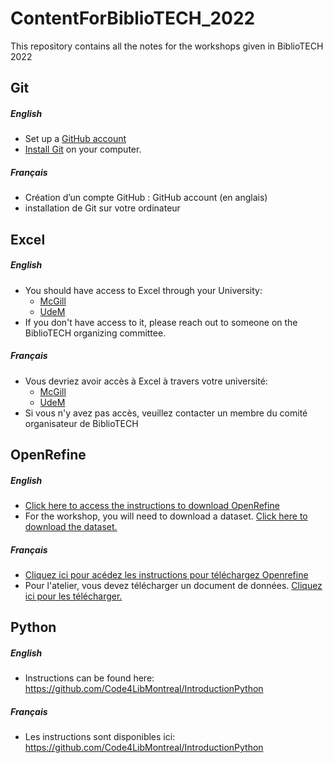 # ContentForBiblioTECH_2022
This repository contains all the notes for the workshops given in BiblioTECH 2022

## Git
##### English
* Set up a [GitHub account](https://github.com/)
*	[Install Git](https://docs.github.com/en/get-started/quickstart/set-up-git) on your computer.
##### Français
*	Création d’un compte GitHub : GitHub account (en anglais)
*	installation de Git sur votre ordinateur


## Excel
##### English
* You should have access to Excel through your University:
  * [McGill](https://www.mcgill.ca/it/o365)
  * [UdeM](https://bib.umontreal.ca/public/bib/soutien-informatique/OFF365-installation.pdf)
* If you don't have access to it, please reach out to someone on the BiblioTECH organizing committee.
##### Français
* Vous devriez avoir accès à Excel à travers votre université:
  * [McGill](https://www.mcgill.ca/it/o365)
  * [UdeM](https://bib.umontreal.ca/public/bib/soutien-informatique/OFF365-installation.pdf)
* Si vous n'y avez pas accès, veuillez contacter un membre du comité organisateur de BiblioTECH

## OpenRefine
##### English
* [Click here to access the instructions to download OpenRefine](https://github.com/Code4LibMontreal/ContentForBiblioTECH_2022/blob/main/Downloading_OpenRefine.pdf)
* For the workshop, you will need to download a dataset. [Click here to download the dataset.](https://ndownloader.figshare.com/files/11502815)
##### Français
* [Cliquez ici pour acédez les instructions pour téléchargez Openrefine](https://github.com/Code4LibMontreal/ContentForBiblioTECH_2022/blob/main/installation_openRefine.pdf)
* Pour l'atelier, vous devez télécharger un document de données. [Cliquez ici pour les télécharger.](https://ndownloader.figshare.com/files/11502815)

## Python
##### English
* Instructions can be found here: https://github.com/Code4LibMontreal/IntroductionPython
##### Français
* Les instructions sont disponibles ici: https://github.com/Code4LibMontreal/IntroductionPython


